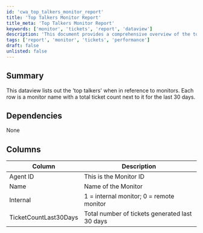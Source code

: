 ```yaml
---
id: 'cwa_top_talkers_monitor_report'
title: 'Top Talkers Monitor Report'
title_meta: 'Top Talkers Monitor Report'
keywords: ['monitor', 'tickets', 'report', 'dataview']
description: 'This document provides a comprehensive overview of the top talkers in reference to monitors, detailing the total ticket count for each monitor over the last 30 days. It includes a breakdown of monitor names and their corresponding ticket counts, offering insights into monitoring performance.'
tags: ['report', 'monitor', 'tickets', 'performance']
draft: false
unlisted: false
---
```

## Summary

This dataview lists out the 'top talkers' when in reference to monitors. Each row is a monitor name with a total ticket count next to it for the last 30 days.

## Dependencies

None

## Columns

| Column                     | Description                                         |
|---------------------------|-----------------------------------------------------|
| Agent ID                  | This is the Monitor ID                              |
| Name                      | Name of the Monitor                                 |
| Internal                  | 1 = internal monitor; 0 = remote monitor           |
| TicketCountLast30Days     | Total number of tickets generated last 30 days      |


